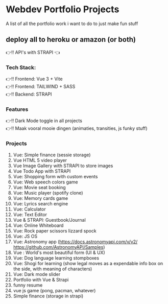 # Webdev Portfolio Projects
A list of all the portfolio work i want to do to just make fun stuff

## deploy all to heroku or amazon (or both)
:point_right:!! API's with STRAPI :point_left:

### Tech Stack:
:point_right:!! Frontend: Vue 3  + Vite  
:point_right:!! Frontend: TAILWIND + SASS  
:point_right:!! Backend: STRAPI  



### Features  
:point_right:!! Dark Mode toggle in all projects  
:point_right:!! Maak vooral mooie dingen (animaties, transities, js funky stuff)  

### Projects  
1. Vue: Simple finance (sessie storage)  
2. Vue HTML 5 video player
3. Vue Image Gallery with STRAPI to store images
4. Vue Todo App with STRAPI
5. Vue: Shopping form with custom events
6. Vue: Web speech colors game
7. Vue: Movie seat booking
8. Vue: Music player (spotify clone)
9. Vue: Memory cards game
10. Vue: Lyrics search engine
11. Vue: Calculator
12. Vue: Text Editor
13. Vue & STRAPI: Guestbook/Journal
14. Vue: Online Whiteboard
15. Vue: Rock paper scissors lizzard spock
16. Vue: JS OS
17. Vue: Astronomy app (https://docs.astronomyapi.com/v/v2/ https://github.com/AstronomyAPI/Samples)
18. Vue : World's most beautiful form (UI & UX)
19. Vue: Dog language learning stompboxes
20. Vue: Shogi for learning (show legal moves as a expendable info box on the side, with meaning of characters)  
21. Vue: Dark mode slider  
22. Portfolio with Vue & Strapi  
23. funny resume
24. vue js game (pong, pacman, whatever)   
25. Simple finance (storage in strapi)
